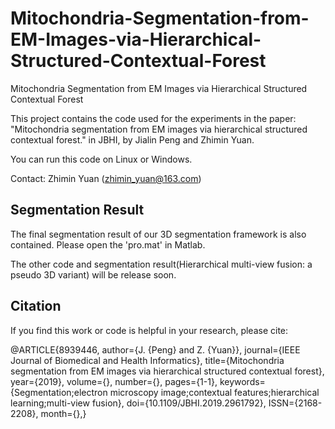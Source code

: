 # Mitochondria-Segmentation-from-EM-Images-via-Hierarchical-Structured-Contextual-Forest
 Mitochondria Segmentation from EM Images via Hierarchical Structured Contextual Forest

This project contains the code used for the experiments in the paper:
"Mitochondria segmentation from EM images via hierarchical structured contextual forest." in JBHI, by Jialin Peng and Zhimin Yuan.

You can run this code on Linux or Windows.

Contact: Zhimin Yuan (zhimin_yuan@163.com)


Segmentation Result
-----
The final segmentation result of our 3D segmentation framework is also contained. Please open the 'pro.mat' in Matlab.

The other code and segmentation result(Hierarchical multi-view fusion: a pseudo 3D variant) will be release soon.

Citation
-----
If you find this work or code is helpful in your research, please cite:

@ARTICLE{8939446,
author={J. {Peng} and Z. {Yuan}},
journal={IEEE Journal of Biomedical and Health Informatics},
title={Mitochondria segmentation from EM images via hierarchical structured contextual forest},
year={2019},
volume={},
number={},
pages={1-1},
keywords={Segmentation;electron microscopy image;contextual features;hierarchical learning;multi-view fusion},
doi={10.1109/JBHI.2019.2961792},
ISSN={2168-2208},
month={},}